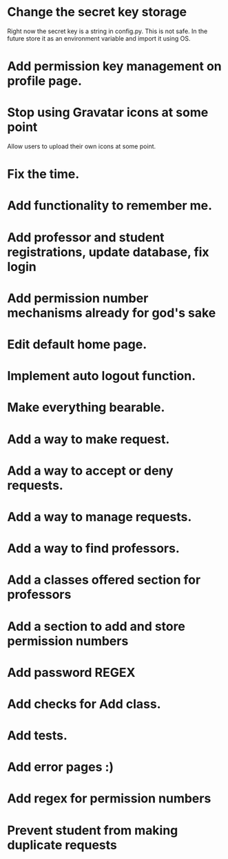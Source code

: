 # Change the secret key storage
Right now the secret key is a string in config.py. This is not safe. In the future store it as an environment variable and import it using OS.


# Add permission key management on profile page.

# Stop using Gravatar icons at some point
Allow users to upload their own icons at some point.

# Fix the time.  

# Add functionality to remember me.

# Add professor and student registrations, update database, fix login

# Add permission number mechanisms already for god's sake

# Edit default home page.

# Implement auto logout function.

# Make everything bearable.

# Add a way to make request.

# Add a way to accept or deny requests.

# Add a way to manage requests.

# Add a way to find professors.

# Add a classes offered section for professors

# Add a section to add and store permission numbers

# Add password REGEX

# Add checks for Add class.

# Add tests.

# Add error pages :)

# Add regex for permission numbers

# Prevent student from making duplicate requests